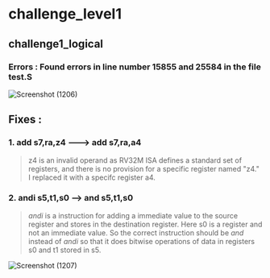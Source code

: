 # challenge_level1
## challenge1_logical 
### Errors : Found errors in line number 15855 and 25584 in the file test.S

![Screenshot (1206)](https://github.com/vyomasystems-lab/riscv-ctb-challenge-Megna1703/assets/110230441/1476d2d2-6d72-48b7-a42a-ff9e41bbdb9b)

## Fixes :
### 1. add s7,ra,z4 ---> add s7,ra,a4
>z4 is an invalid operand as RV32M ISA defines a standard set of registers, and there is no provision for a specific register named "z4." I replaced it with a specifc register a4.
### 2. andi s5,t1,s0 --> and s5,t1,s0
>*andi* is a instruction for adding a immediate value to the source register and stores in the destination register. Here s0 is a register and not an immediate value. So the correct instruction should be *and* instead of *andi* so that it does bitwise operations of data in registers s0 and t1 stored in s5.

![Screenshot (1207)](https://github.com/vyomasystems-lab/riscv-ctb-challenge-Megna1703/assets/110230441/727db50c-aebc-4a39-9c8a-a3c6eb271689)
